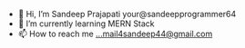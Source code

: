 - 👋 Hi, I’m Sandeep Prajapati your@sandeepprogrammer64
- 🌱 I’m currently learning MERN Stack
- 📫 How to reach me ...mail4sandeep44@gmail.com

<!---
sandeepprogrammer64/sandeepprogrammer64 is a ✨ special ✨ repository because its `README.md` (this file) appears on your GitHub profile.
You can click the Preview link to take a look at your changes.
--->
